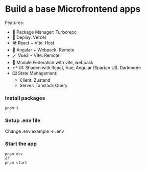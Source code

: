 # Build a base Microfrontend apps

Features:
- 🎇 Package Manager: Turborepo
- 🎊 Deploy: Vercel
- 🛠️ React + Vite: Host
- 🧰 Angular + Webpack: Remote
- 🪄 Vue3 + Vite: Remote
- 🎨 Module Federation with vite, webpack
- ↩️ UI: Shadcn with React, Vue, Angular (Spartan UI), Darkmode
- ⌨️ State Management:
  - Client: Zustand
  - Server: Tanstack Query

### Install packages

```shell
pnpm i
```

### Setup .env file

Change .env.example => .env

### Start the app

```shell
pnpm dev
or
pnpm start
```
